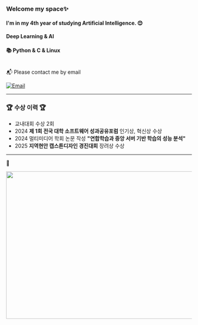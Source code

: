 ### Welcome my space✨

#### I'm in my 4th year of studying Artificial Intelligence. 😊
#### Deep Learning & AI 
#### 📚 Python & C & Linux
<br>
📬 Please contact me by email

[![Email](https://img.shields.io/badge/Email-blue?style=for-the-badge&logo=gmail&logoColor=white)](mailto:eksgk0401@gmail.com)

---
### 🏆 **수상 이력** 🏆 
- 교내대회 수상 2회
- 2024 **제 1회 전국 대학 소프트웨어 성과공유포럼** 인기상, 혁신상 수상
- 2024 멀티미디어 학회 논문 작성 **"연합학습과 중앙 서버 기반 학습의 성능 분석"**
- 2025 **지역현안 캡스톤디자인 경진대회** 장려상 수상
---
🌱

<img src="https://github-readme-activity-graph.vercel.app/graph?username=daanhaa&theme=github" width="600" height="400">




<!--
**daanhaa/daanhaa** is a ✨ _special_ ✨ repository because its `README.md` (this file) appears on your GitHub profile.

Here are some ideas to get you started:

- 🔭 I’m currently working on ...
- 🌱 I’m currently learning ...
- 👯 I’m looking to collaborate on ...
- 🤔 I’m looking for help with ...
- 💬 Ask me about ...
- 📫 How to reach me: ...
- 😄 Pronouns: ...
- ⚡ Fun fact: ...
-->
